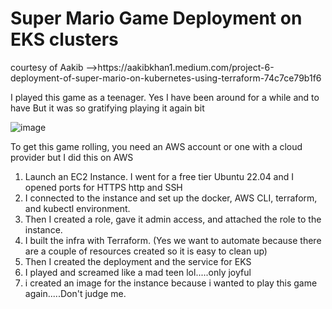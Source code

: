 <h1>Super Mario Game Deployment on EKS clusters</h1>
courtesy of Aakib -->https://aakibkhan1.medium.com/project-6-deployment-of-super-mario-on-kubernetes-using-terraform-74c7ce79b1f6

I played this game as a teenager. Yes I have been around for a while and to have
But it was so gratifying playing it again bit

![image](https://github.com/user-attachments/assets/84232888-e5e9-4325-8a0b-213d67930688)

To get this game rolling, you need an AWS account or one with a cloud provider but I did this on AWS

1. Launch an EC2 Instance. I went for a free tier Ubuntu 22.04 and I opened ports for HTTPS http and SSH
2. I connected to the instance and set up the docker, AWS CLI, terraform, and kubectl environment.
3. Then I created a role, gave it admin access, and attached the role to the instance.
4. I built the infra with Terraform. (Yes we want to automate because there are a couple of resources created so it is easy to clean up)
5. Then I created the deployment and the service for EKS
6. I played and screamed like a mad teen lol.....only joyful
7. i created an image for the instance because i wanted to play this game again.....Don't judge me.

